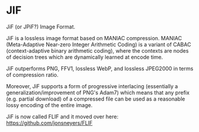 # JIF
JiF (or JPiF?) Image Format.

JiF is a lossless image format based on MANIAC compression.
MANIAC (Meta-Adaptive Near-zero Integer Arithmetic Coding) is a variant of
CABAC (context-adaptive binary arithmetic coding), where the contexts are nodes of decision trees
which are dynamically learned at encode time.

JiF outperforms PNG, FFV1, lossless WebP, and lossless JPEG2000 in terms of compression ratio.

Moreover, JiF supports a form of progressive interlacing (essentially a generalization/improvement of PNG's Adam7)
which means that any prefix (e.g. partial download) of a compressed file can be used as a reasonable
lossy encoding of the entire image.

JiF is now called FLIF and it moved over here: https://github.com/jonsneyers/FLIF
